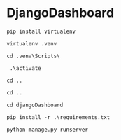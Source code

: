 # DjangoDashboard

```
pip install virtualenv
```
```
virtualenv .venv
```
```
cd .venv\Scripts\
```
```
 .\activate
```
```
cd ..
```
```
cd ..
```
```
cd djangoDashboard
```
```
pip install -r .\requirements.txt
```
```
python manage.py runserver
```